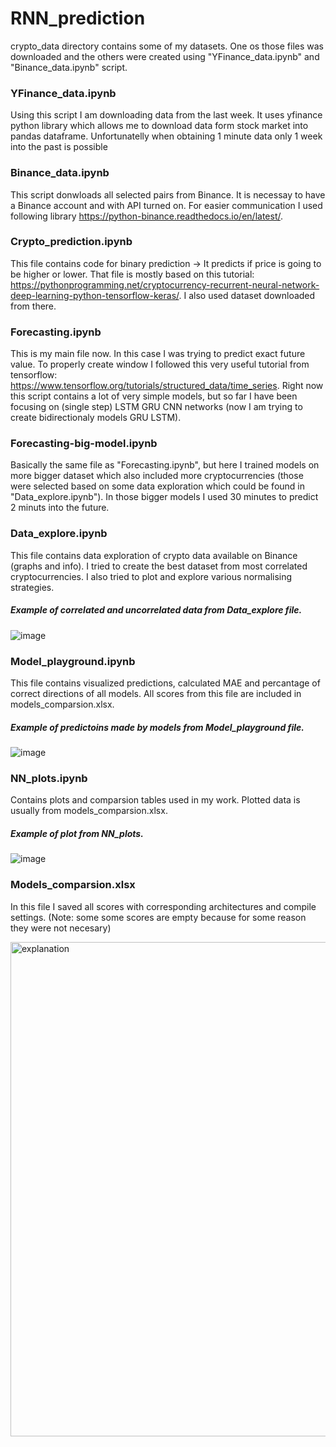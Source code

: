 # RNN_prediction

crypto_data directory contains some of my datasets. One os those files was downloaded and the others were created using "YFinance_data.ipynb" and "Binance_data.ipynb" script.

### YFinance_data.ipynb
Using this script I am downloading data from the last week.
It uses yfinance python library which allows me to download data form stock market into pandas dataframe. Unfortunatelly when obtaining 1 minute data only 1 week into the past is possible

### Binance_data.ipynb
This script donwloads all selected pairs from Binance. It is necessay to have a Binance account and with API turned on. For easier communication I used following library https://python-binance.readthedocs.io/en/latest/. 

### Crypto_prediction.ipynb
This file contains code for binary prediction -> It predicts if price is going to be higher or lower.
That file is mostly based on this tutorial: https://pythonprogramming.net/cryptocurrency-recurrent-neural-network-deep-learning-python-tensorflow-keras/. 
I also used dataset downloaded from there.

### Forecasting.ipynb
This is my main file now. In this case I was trying to predict exact future value. 
To properly create window I followed this very useful tutorial from tensorflow: https://www.tensorflow.org/tutorials/structured_data/time_series. 
Right now this script contains a lot of very simple models, but so far I have been focusing on (single step) LSTM GRU CNN networks (now I am trying to create bidirectionaly models GRU LSTM).

### Forecasting-big-model.ipynb
Basically the same file as "Forecasting.ipynb", but here I trained models on more bigger dataset which also included more cryptocurrencies (those were selected based on some data exploration which could be found in "Data_explore.ipynb"). In those bigger models I used 30 minutes to predict 2 minuts into the future.  

### Data_explore.ipynb
This file contains data exploration of crypto data available on Binance (graphs and info). I tried to create the best dataset from most correlated cryptocurrencies. I also tried to plot and explore various normalising strategies. 

##### Example of correlated and uncorrelated data from Data_explore file.
![image](https://user-images.githubusercontent.com/47148499/127770334-af230fb0-b7b6-4c2a-bb04-4c1e923b86d0.png)


### Model_playground.ipynb
This file contains visualized predictions, calculated MAE and percantage of correct directions of all models. All scores from this file are included in models_comparsion.xlsx.

##### Example of predictoins made by models from Model_playground file.
![image](https://user-images.githubusercontent.com/47148499/127770416-08199121-6e56-4e81-83a0-a6907ebfae18.png)

### NN_plots.ipynb
Contains plots and comparsion tables used in my work. Plotted data is usually from models_comparsion.xlsx.

##### Example of plot from NN_plots.
![image](https://user-images.githubusercontent.com/47148499/127770966-307c4186-7ab9-4a6e-907b-7d1e5ceb0c95.png)

### Models_comparsion.xlsx
In this file I saved all scores with corresponding architectures and compile settings. (Note: some some scores are empty because for some reason they were not necesary) 

<img width="791" alt="explanation" src="https://user-images.githubusercontent.com/47148499/127777491-4876b314-9780-46a5-9f71-86f7f26d0e56.PNG">


